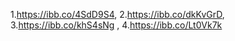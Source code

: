 1.https://ibb.co/4SdD9S4,
2.https://ibb.co/dkKvGrD,
3.https://ibb.co/khS4sNg ,
4.https://ibb.co/Lt0Vk7k 
